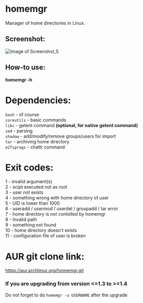 # homemgr
 Manager of home directories in Linux. 

## Screenshot:
![Image of Screenshot_5](http://beeimg.com/images/h70212054903.png)

## How-to use:

**homemgr -h**

# Dependencies:
```bash``` - of course \
```coreutils``` - basic commands \
```libc``` - getent command **(optional, for native getent command)** \
```sed``` - parsing \
```shadow``` - add/modify/remove groups/users for import \
```tar``` - archiving home directory \
```e2fsprogs``` - chattr command

# Exit codes:
1 - invalid argument(s) \
2 - scipt executed not as root \
3 - user not exists \
4 - something wrong with home directory of user \
5 - UID is lower than 1000 \
6 - useradd / usermod / userdel / groupadd / tar error \
7 - home directory is not contolled by homemgr \
8 - Invalid path \
9 - something not found \
10 - home directory doesn't exists \
11 - configuration file of user is broken

# AUR git clone link:
https://aur.archlinux.org/homemgr.git

### If you are upgrading from version <=1.3 to >=1.4
Do not forget to do ```homemgr -u USERNAME``` after the upgrade
